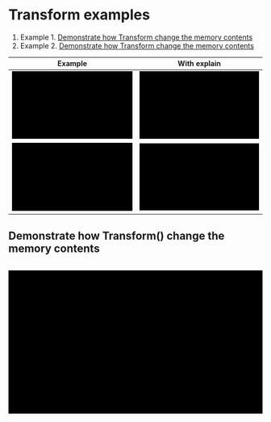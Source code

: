# Transform examples
1. Example 1. [Demonstrate how Transform change the memory contents](https://github.com/yamauchih/3b1b_manim_examples/blob/master/geometry/readme_example_transform.md)
1. Example 2. [Demonstrate how Transform change the memory contents](https://github.com/yamauchih/3b1b_manim_examples/blob/master/geometry/readme_example_transform.md)

| Example  | With explain  |
| --- | --- |
|<img src ="https://github.com/yamauchih/3b1b_manim_examples/blob/master/transform/gifs/Example_Transform_01_01.gif" width=300/>|<img src ="https://github.com/yamauchih/3b1b_manim_examples/blob/master/transform/gifs/Example_Transform_01_02.gif" width=300/>|
|<img src ="https://github.com/yamauchih/3b1b_manim_examples/blob/master/transform/gifs/Example_Transform_02_01.gif" width=300/>|<img src ="https://github.com/yamauchih/3b1b_manim_examples/blob/master/transform/gifs/Example_Transform_02_02.gif" width=300/>|

## Demonstrate how Transform() change the memory contents

```python3
```

<p align="center"><img src ="https://github.com/yamauchih/3b1b_manim_examples/blob/master/geometry/gifs/Example_geometry_01_01.gif" width=800/></p>


